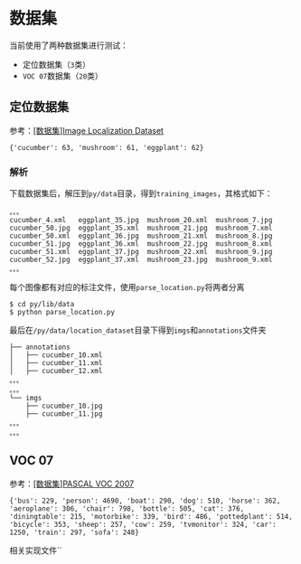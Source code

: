 
# 数据集

当前使用了两种数据集进行测试：

* 定位数据集（`3`类）
* `VOC 07`数据集（`20`类）

## 定位数据集

参考：[[数据集]Image Localization Dataset](https://blog.zhujian.life/posts/a2d65e1.html)

```
{'cucumber': 63, 'mushroom': 61, 'eggplant': 62}
```

### 解析

下载数据集后，解压到`py/data`目录，得到`training_images`，其格式如下：

```
。。。
cucumber_4.xml   eggplant_35.jpg  mushroom_20.xml  mushroom_7.jpg
cucumber_50.jpg  eggplant_35.xml  mushroom_21.jpg  mushroom_7.xml
cucumber_50.xml  eggplant_36.jpg  mushroom_21.xml  mushroom_8.jpg
cucumber_51.jpg  eggplant_36.xml  mushroom_22.jpg  mushroom_8.xml
cucumber_51.xml  eggplant_37.jpg  mushroom_22.xml  mushroom_9.jpg
cucumber_52.jpg  eggplant_37.xml  mushroom_23.jpg  mushroom_9.xml
。。。
```

每个图像都有对应的标注文件，使用`parse_location.py`将两者分离

```
$ cd py/lib/data
$ python parse_location.py
```

最后在`/py/data/location_dataset`目录下得到`imgs`和`annotations`文件夹

```
├── annotations
│   ├── cucumber_10.xml
│   ├── cucumber_11.xml
│   ├── cucumber_12.xml
。。。
。。。
└── imgs
    ├── cucumber_10.jpg
    ├── cucumber_11.jpg
。。。
。。。
```

## VOC 07

参考：[[数据集]PASCAL VOC 2007](https://blog.zhujian.life/posts/5a56cd45.html)

```
{'bus': 229, 'person': 4690, 'boat': 290, 'dog': 510, 'horse': 362, 'aeroplane': 306, 'chair': 798, 'bottle': 505, 'cat': 376, 'diningtable': 215, 'motorbike': 339, 'bird': 486, 'pottedplant': 514, 'bicycle': 353, 'sheep': 257, 'cow': 259, 'tvmonitor': 324, 'car': 1250, 'train': 297, 'sofa': 248}
```

相关实现文件``